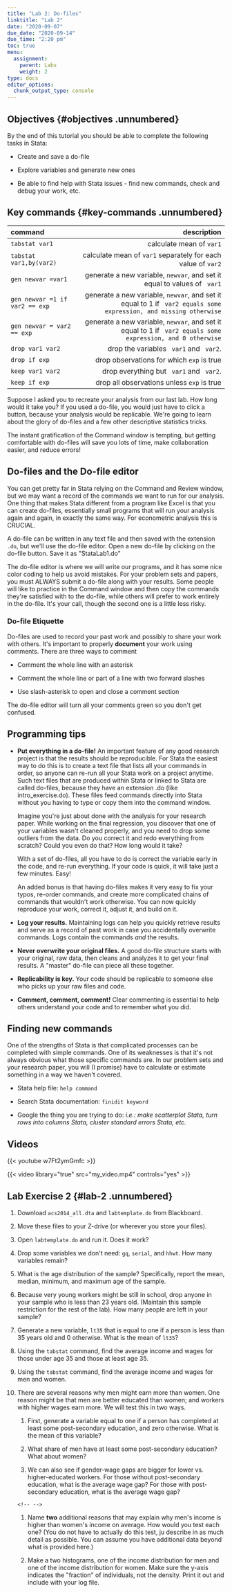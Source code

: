 ```yaml
---
title: "Lab 2: Do-files"
linktitle: "Lab 2"
date: "2020-09-07"
due_date: "2020-09-14"
due_time: "2:20 pm"
toc: true
menu:
  assignment:
    parent: Labs
    weight: 2
type: docs
editor_options: 
  chunk_output_type: console
---
```


## Objectives {#objectives .unnumbered}


By the end of this tutorial you should be able to complete the following
tasks in Stata:

-   Create and save a do-file

-   Explore variables and generate new ones

-   Be able to find help with Stata issues - find new commands, check
    and debug your work, etc.

## Key commands  {#key-commands .unnumbered}

|command|description|
| :------------- | ----------: |  
|`tabstat var1`| calculate mean of `var1`|
|`tabstat var1,by(var2)`| calculate mean of `var1` separately for each value of `var2`|
| `gen newvar =var1` | generate a new variable, `newvar`, and set it equal to values of ` var1`|
| `gen newvar =1 if var2 == exp` | generate a new variable, `newvar`, and set it equal to 1 if ` var2 equals some expression, and missing otherwise`|
| `gen newvar = var2 == exp` | generate a new variable, `newvar`, and  set it equal to 1 if ` var2 equals some expression, and 0 otherwise`|
|`drop var1 var2 `| drop the variables ` var1` and ` var2`.|
|`drop if exp` | drop observations for which `exp` is true|
|`keep var1 var2` | drop everything but ` var1` and ` var2`.|
|`keep if exp` | drop all observations unless `exp` is true|

Suppose I asked you to recreate your analysis from our last lab. How
long would it take you? If you used a do-file, you would just have to
click a button, because your analysis would be replicable. We're going
to learn about the glory of do-files and a few other descriptive
statistics tricks.

The instant gratification of the Command window is tempting, but getting
comfortable with do-files will save you lots of time, make collaboration
easier, and reduce errors!

## Do-files and the Do-file editor

You can get pretty far in Stata relying on the Command and Review
window, but we may want a record of the commands we want to run for our
analysis. One thing that makes Stata different from a program like Excel
is that you can create do-files, essentially small programs that will
run your analysis again and again, in exactly the same way. For
econometric analysis this is CRUCIAL.

A do-file can be written in any text file and then saved with the
extension `.do`, but we'll use the do-file editor. Open a new do-file by
clicking on the do-file button. Save it as "StataLab1.do"

The do-file editor is where we will write our programs, and it has some
nice color coding to help us avoid mistakes. For your problem sets and
papers, you must ALWAYS submit a do-file along with your results. Some
people will like to practice in the Command window and then copy the
commands they're satisfied with to the do-file, while others will prefer
to work entirely in the do-file. It's your call, though the second one
is a little less risky.

### Do-file Etiquette


Do-files are used to record your past work and possibly to share your
work with others. It's important to properly **document** your work
using comments. There are three ways to comment

-   Comment the whole line with an asterisk

-   Comment the whole line or part of a line with two forward slashes

-   Use slash-asterisk to open and close a comment section

The do-file editor will turn all your comments green so you don't get
confused.


## Programming tips


-   **Put everything in a do-file!** An important feature of any good
    research project is that the results should be reproducible. For
    Stata the easiest way to do this is to create a text file that lists
    all your commands in order, so anyone can re-run all your Stata work
    on a project anytime. Such text files that are produced within Stata
    or linked to Stata are called do-files, because they have an
    extension .do (like intro_exercise.do). These files feed commands
    directly into Stata without you having to type or copy them into the
    command window.

    Imagine you're just about done with the analysis for your research
    paper. While working on the final regression, you discover that one
    of your variables wasn't cleaned properly, and you need to drop some
    outliers from the data. Do you correct it and redo everything from
    scratch? Could you even do that? How long would it take?

    With a set of do-files, all you have to do is correct the variable
    early in the code, and re-run everything. If your code is quick, it
    will take just a few minutes. Easy!

    An added bonus is that having do-files makes it very easy to fix
    your typos, re-order commands, and create more complicated chains of
    commands that wouldn't work otherwise. You can now quickly reproduce
    your work, correct it, adjust it, and build on it.

-   **Log your results.** Maintaining logs can help you quickly retrieve
    results and serve as a record of past work in case you accidentally
    overwrite commands. Logs contain the commands *and* the results.

-   **Never overwrite your original files.** A good do-file structure
    starts with your original, raw data, then cleans and analyzes it to
    get your final results. A "master" do-file can piece all these
    together.

-   **Replicability is key.** Your code should be replicable to someone
    else who picks up your raw files and code.

-   **Comment, comment, comment!** Clear commenting is essential to help
    others understand your code and to remember what you did.

## Finding new commands


One of the strengths of Stata is that complicated processes can be
completed with simple commands. One of its weaknesses is that it's not
always obvious what those specific commands are. In our problem sets and
your research paper, you will (I promise) have to calculate or estimate
something in a way we haven't covered.

-   Stata help file: `help command`

-   Search Stata documentation: `finidit keyword`

-   Google the thing you are trying to do: *i.e.: make scatterplot
    Stata, turn rows into columns Stata, cluster standard errors Stata,
    etc.*
    
    
## Videos 

{{< youtube w7Ft2ymGmfc >}}

{{< video library="true" src="my_video.mp4" controls="yes" >}}

## Lab Exercise 2 {#lab-2 .unnumbered}


1.  Download `acs2014_all.dta` and `labtemplate.do` from Blackboard.

2.  Move these files to your Z-drive (or wherever you store your files).

3.  Open `labtemplate.do` and run it. Does it work?

4.  Drop some variables we don't need: `gq`, `serial`, and `hhwt`. How
    many variables remain?

5.  What is the age distribution of the sample? Specifically, report the
    mean, median, minimum, and maximum age of the sample.

6.  Because very young workers might be still in school, drop anyone in
    your sample who is less than 23 years old. (Maintain this sample
    restriction for the rest of the lab). How many people are left in
    your sample?

7.  Generate a new variable, `lt35` that is equal to one if a person is
    less than 35 years old and 0 otherwise. What is the mean of `lt35`?

8.  Using the `tabstat` command, find the average income and wages for
    those under age 35 and those at least age 35.

9.  Using the `tabstat` command, find the average income and wages for
    men and women.

10. There are several reasons why men might earn more than women. One
    reason might be that men are better educated than women; and workers
    with higher wages earn more. We will test this in two ways.

    1.  First, generate a variable equal to one if a person has
        completed at least some post-secondary education, and zero
        otherwise. What is the mean of this variable?

    2.  What share of men have at least some post-secondary education?
        What about women?

    3.  We can also see if gender-wage gaps are bigger for lower vs.
        higher-educated workers. For those without post-secondary
        education, what is the average wage gap? For those with
        post-secondary education, what is the average wage gap?

    ```{=html}
    <!-- -->
    ```
    1.  Name **two** additional reasons that may explain why men's
        income is higher than women's income on average. How would you
        test each one? (You do not have to actually do this test, ju
        describe in as much detail as possible. You can assume you have
        additional data beyond what is provided here.)

    2.  Make a two histograms, one of the income distribution for men
        and one of the income distribution for women. Make sure the
        y-axis indicates the "fraction" of individuals, not the density.
        Print it out and include with your log file.

